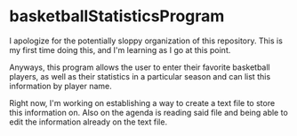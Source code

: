# basketballStatisticsProgram

I apologize for the potentially sloppy organization of this repository. This is my first time doing this, and I'm learning as I go at this point.

Anyways, this program allows the user to enter their favorite basketball players, as well as their statistics in a particular season and can list this information by player name. 

Right now, I'm working on establishing a way to create a text file to store this information on. Also on the agenda is reading said file and being able to edit the information already on the text file.
